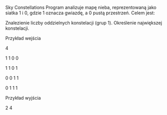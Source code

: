 Sky Constellations
Program analizuje mapę nieba, reprezentowaną jako siatka 1 i 0, gdzie 1 oznacza gwiazdę, a 0 pustą przestrzeń. 
Celem jest:

Znalezienie liczby oddzielnych konstelacji (grup 1).
Określenie największej konstelacji.

Przykład wejścia

4

1 1 0 0

1 1 0 1

0 0 1 1

0 1 1 1

Przykład wyjścia

2 4
